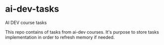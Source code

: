 # ai-dev-tasks
AI DEV course tasks

This repo contains of tasks from ai-dev courses.
It's purpose to store tasks implementation in order to refresh memory
if needed.
